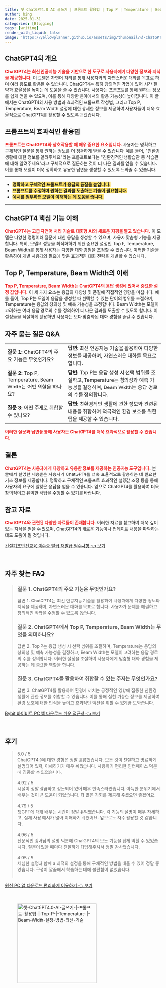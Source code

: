 ```yaml
---
title: 챗 ChatGPT4.0 AI 글쓰기 | 프롬프트 활용법 | Top P | Temperature | Beam Width 설정 방법 최신 기술
author: bing
date: 2025-01-31
categories: [Blogging]
tags: [writing]
render_with_liquid: false
image: 'https://yellowplanner.github.io/assets/img/thumbnail/챗-ChatGPT4.0-AI-글쓰기-|-프롬프트-활용법-|-Top-P-|-Temperature-|-Beam-Width-설정-방법-최신-기술.webp'
---
```



<h2 id='ChatGPT4의 개요'>ChatGPT4의 개요</h2>

<p><b><span style="color: #ee2323;">ChatGPT4는 최신 인공지능 기술을 기반으로 한 도구로 사용자에게 다양한 정보와 지식을 제공합니다.</span></b> 이 모델은 자연어 처리를 통해 사용자와의 자연스러운 대화를 목표로 하며 여러 용도로 활용될 수 있습니다. ChatGPT4는 특히 창의적인 작업에 있어 시간 절약과 효율성을 높이는 데 도움을 줄 수 있습니다. 사용자는 프롬프트를 통해 원하는 정보를 쉽게 얻을 수 있으며, 이를 통해 다양한 분야에서의 활용 가능성이 높아집니다. 이 글에서는 ChatGPT4의 사용 방법과 효과적인 프롬프트 작성법, 그리고 Top P, Temperature, Beam Width 설정에 대한 상세한 정보를 제공하여 사용자들이 더욱 효율적으로 ChatGPT4를 활용할 수 있도록 돕겠습니다.</p>

<h2 id='프롬프트의 효과적인 활용법'>프롬프트의 효과적인 활용법</h2>

<p><b><span style="color: #ee2323;">프롬프트는 ChatGPT4와 상호작용할 때 매우 중요한 요소입니다.</span></b> 사용자는 명확하고 구체적인 질문을 통해 원하는 정보를 더 정확하게 받을 수 있습니다. 예를 들어, "친환경 생활에 대한 정보를 알려주세요"라는 프롬프트보다는 "친환경적인 생활습관 중 식습관에 대해 알려주세요"라고 구체적으로 질문하는 것이 더 나은 결과를 얻을 수 있습니다. 이를 통해 모델이 더욱 정확하고 유용한 답변을 생성할 수 있도록 도와줄 수 있습니다.</p>

<hr />

<ul>
    <li><b><span style="background-color: #ffe066;">명확하고 구체적인 프롬프트가 응답의 품질을 높입니다.</span></b></li>
    <li><b><span style="background-color: #ffe066;">프롬프트를 수정하며 원하는 결과를 도출하는 기술이 필요합니다.</span></b></li>
    <li><b><span style="background-color: #ffe066;">예시를 첨부하면 모델이 이해하는 데 도움을 줍니다.</span></b></li>
</ul>

<hr />

<h2 id='ChatGPT4 핵심 기능 이해'>ChatGPT4 핵심 기능 이해</h2>

<p><b><span style="color: #ee2323;">ChatGPT4는 고급 자연어 처리 기술로 대화형 AI의 새로운 지평을 열고 있습니다.</span></b> 이 모델은 다양한 명령어와 질문에 대한 응답을 생성할 수 있으며, 사용자 맞춤형 기능을 제공합니다. 특히, 모델의 성능을 최적화하기 위한 중요한 설정인 Top P, Temperature, Beam Width를 통해 사용자는 다양한 대화 경험을 조정할 수 있습니다. 이러한 기술을 활용하여 개별 사용자의 필요에 맞춘 효과적인 대화 전략을 개발할 수 있습니다.</p>

<h2 id='Top P, Temperature, Beam Width의 이해'>Top P, Temperature, Beam Width의 이해</h2>

<p><b><span style="color: #ee2323;">Top P, Temperature, Beam Width는 ChatGPT4의 응답 생성에 있어서 중요한 설정 값입니다.</span></b> 이 세 가지 요소는 응답의 다양성 및 품질에 직접적인 영향을 미칩니다. 예를 들어, Top P는 모델이 응답을 생성할 때 선택할 수 있는 단어의 범위를 조절하며, Temperature는 응답의 창의성 및 예측 가능성을 조정합니다. Beam Width는 모델이 고려하는 여러 응답 경로의 수를 정의하여 더 나은 결과를 도출할 수 있도록 합니다. 이 설정들을 적절하게 활용하면 사용자는 보다 맞춤화된 대화 경험을 즐길 수 있습니다.</p>

<h2 id='자주 묻는 질문 Q&A'>자주 묻는 질문 Q&A</h2>

<table>
    <tr>
        <td><b>질문 1:</b> ChatGPT4의 주요 기능은 무엇인가요?</td>
        <td><b>답변:</b> 최신 인공지능 기술을 활용하여 다양한 정보를 제공하며, 자연스러운 대화를 목표로 합니다.</td>
    </tr>
    <tr>
        <td><b>질문 2:</b> Top P, Temperature, Beam Width는 어떤 역할을 하나요?</td>
        <td><b>답변:</b> Top P는 응답 생성 시 선택 범위를 조절하고, Temperature는 창의성과 예측 가능성을 결정하여, Beam Width는 응답 경로의 수를 정의합니다.</td>
    </tr>
    <tr>
        <td><b>질문 3:</b> 어떤 주제로 취합할 수 있나요?</td>
        <td><b>답변:</b> 친환경적인 생활에 관한 정보와 관련된 내용을 취합하여 적극적인 환경 보호를 위한 팁을 제공할 수 있습니다.</td>
    </tr>
</table>

<p><b><span style="color: #ee2323;">이러한 질문과 답변을 통해 사용자는 ChatGPT4를 더욱 효과적으로 활용할 수 있습니다.</span></b></p>

<h2 id='결론'>결론</h2>

<p><b><span style="color: #ee2323;">ChatGPT4는 사용자에게 다양하고 유용한 정보를 제공하는 인공지능 도구입니다.</span></b> 본 글에서 설명한 내용들은 사용자가 ChatGPT4를 더욱 효율적으로 활용하는 데 필요한 기초 정보를 제공합니다. 명확하고 구체적인 프롬프트 효과적인 설정값 조정 등을 통해 사용자의 요구에 알맞은 응답을 얻을 수 있습니다. 앞으로 ChatGPT4를 활용하여 더욱 창의적이고 유익한 작업을 수행할 수 있기를 바랍니다.</p>

<h2 id='참고 자료'>참고 자료</h2>

<p><b><span style="color: #ee2323;">ChatGPT4와 관련된 다양한 자료들이 존재합니다.</span></b> 이러한 자료를 참고하여 더욱 깊이 있는 지식을 얻을 수 있으며, ChatGPT4의 새로운 기능이나 업데이트 내용을 파악하는 데도 도움이 될 것입니다.</p>


<p><a class="click-button" title="건설기초안전교육 이수증 발급 재발급 필수사항" href="https://yellowplanner.github.io/posts/%EA%B1%B4%EC%84%A4%EA%B8%B0%EC%B4%88%EC%95%88%EC%A0%84%EA%B5%90%EC%9C%A1-%EC%9D%B4%EC%88%98%EC%A6%9D-%EB%B0%9C%EA%B8%89-%EC%9E%AC%EB%B0%9C%EA%B8%89-%ED%95%84%EC%88%98%EC%82%AC%ED%95%AD/" rel="dofollow">건설기초안전교육 이수증 발급 재발급 필수사항 👈 보기</a></p><br>
<h2 id='자주_찾는_FAQ'>자주 찾는 FAQ</h2>
<div itemscope="" itemtype="https://schema.org/FAQPage"> 
<blockquote> 
<div itemscope="" itemprop="mainEntity" itemtype="https://schema.org/Question"> 
<h3 itemprop="name">질문 1. ChatGPT4의 주요 기능은 무엇인가요?</h3> 
<div itemscope="" itemprop="acceptedAnswer" itemtype="https://schema.org/Answer"> 
<span itemprop="text"> 
<p>답변 1. ChatGPT4는 최신 인공지능 기술을 활용하여 사용자에게 다양한 정보와 지식을 제공하며, 자연스러운 대화를 목표로 합니다. 사용자가 문제를 해결하고 창의적인 작업을 수행할 수 있도록 돕습니다.</p> 
</span> 
</div> 
</div> 
<div itemscope="" itemprop="mainEntity" itemtype="https://schema.org/Question"> 
<h3 itemprop="name">질문 2. ChatGPT4에서 Top P, Temperature, Beam Width는 무엇을 의미하나요?</h3> 
<div itemscope="" itemprop="acceptedAnswer" itemtype="https://schema.org/Answer"> 
<span itemprop="text"> 
<p>답변 2. Top P는 응답 생성 시 선택 범위를 조절하며, Temperature는 응답의 창의성 및 예측 가능성을 결정하고, Beam Width는 모델이 고려하는 응답 경로의 수를 정의합니다. 이러한 설정을 조절하여 사용자에게 맞춤형 대화 경험을 제공하는 데 중요한 역할을 합니다.</p> 
</span> 
</div> 
</div> 
<div itemscope="" itemprop="mainEntity" itemtype="https://schema.org/Question"> 
<h3 itemprop="name">질문 3. ChatGPT4를 활용하여 취합할 수 있는 주제는 무엇인가요?</h3> 
<div itemscope="" itemprop="acceptedAnswer" itemtype="https://schema.org/Answer"> 
<span itemprop="text"> 
<p>답변 3. ChatGPT4를 활용하여 환경에 끼치는 긍정적인 영향에 집중한 친환경 생활에 관한 정보를 취합할 수 있습니다. 이를 통해 실천 가능한 정보를 제공하여 환경 보호에 대한 인식을 높이고 효과적인 액션을 취할 수 있게끔 도와줍니다.</p> 
</span> 
</div> 
</div> 
</blockquote> 
</div>
<p><a class="click-button" title="Bybit 바이비트 PC 앱 다운로드 쉬운 접근성" href="https://yellowplanner.github.io/posts/Bybit-%EB%B0%94%EC%9D%B4%EB%B9%84%ED%8A%B8-PC-%EC%95%B1-%EB%8B%A4%EC%9A%B4%EB%A1%9C%EB%93%9C-%EC%89%AC%EC%9A%B4-%EC%A0%91%EA%B7%BC%EC%84%B1/" rel="dofollow">Bybit 바이비트 PC 앱 다운로드 쉬운 접근성 👈 보기</a></p><br>
<h2 id='후기'>후기</h2>
<div itemscope itemtype="https://schema.org/Product">
  <blockquote>
  <div itemprop="review" itemscope itemtype="https://schema.org/Review">
      <div itemprop="reviewRating" itemscope itemtype="https://schema.org/Rating"> <span itemprop="ratingValue">5.0</span> / <span itemprop="bestRating">5</span> </div>
      <span itemprop="reviewBody">ChatGPT4.0에 대한 경험은 정말 훌륭했습니다. 모든 것이 친절하고 명료하게 설명되어 있어, 이해하기가 매우 쉬웠습니다. 사용하기 편리한 인터페이스 덕분에 집중할 수 있었습니다.</span>
  </div>
  <br>
  <div itemprop="review" itemscope itemtype="https://schema.org/Review">
      <div itemprop="reviewRating" itemscope itemtype="https://schema.org/Rating"> <span itemprop="ratingValue">4.92</span> / <span itemprop="bestRating">5</span> </div>
      <span itemprop="reviewBody">시설이 정말 깔끔하고 정돈되어 있어 매우 만족스러웠습니다. 아늑한 분위기에서 배우는 것이 큰 도움이 되었습니다. 더 많은 기회를 제공해 주셨으면 좋겠어요.</span>
  </div>
  <br>
  <div itemprop="review" itemscope itemtype="https://schema.org/Review">
      <div itemprop="reviewRating" itemscope itemtype="https://schema.org/Rating"> <span itemprop="ratingValue">4.79</span> / <span itemprop="bestRating">5</span> </div>
      <span itemprop="reviewBody">챗GPT에 대해 배우는 시간이 정말 유익했습니다. 각 기능의 설명이 매우 자세하고, 실제 사용 예시가 많아 이해하기 쉬웠어요. 앞으로도 자주 활용할 것 같습니다.</span>
  </div>
  <br>
  <div itemprop="review" itemscope itemtype="https://schema.org/Review">
      <div itemprop="reviewRating" itemscope itemtype="https://schema.org/Rating"> <span itemprop="ratingValue">4.96</span> / <span itemprop="bestRating">5</span> </div>
      <span itemprop="reviewBody">전문적인 강사님의 설명 덕분에 ChatGPT4의 모든 기능을 쉽게 익힐 수 있었습니다. 질문이 있을 때마다 친절하게 대답해주셔서 정말 감사했습니다.</span>
  </div>
  <br>
  <div itemprop="review" itemscope itemtype="https://schema.org/Review">
      <div itemprop="reviewRating" itemscope itemtype="https://schema.org/Rating"> <span itemprop="ratingValue">4.95</span> / <span itemprop="bestRating">5</span> </div>
      <span itemprop="reviewBody">세심한 설명과 함께 a 최적의 설정을 통해 구체적인 방법을 배울 수 있어 정말 좋았습니다. 구성이 깔끔해서 학습하는 데에 불편함이 없었습니다.</span>
  </div>
  <br>
  </blockquote>
</div>
<p><a class="click-button" title="원신 PC 앱 다운로드 편리하게 이용하기" href="https://yellowplanner.github.io/posts/%EC%9B%90%EC%8B%A0-PC-%EC%95%B1-%EB%8B%A4%EC%9A%B4%EB%A1%9C%EB%93%9C-%ED%8E%B8%EB%A6%AC%ED%95%98%EA%B2%8C-%EC%9D%B4%EC%9A%A9%ED%95%98%EA%B8%B0/" rel="dofollow">원신 PC 앱 다운로드 편리하게 이용하기 👈 보기</a></p><br>
<figure class="image"><img src="https://yellowplanner.github.io/assets/img/thumbnail/챗-ChatGPT4.0-AI-글쓰기-|-프롬프트-활용법-|-Top-P-|-Temperature-|-Beam-Width-설정-방법-최신-기술.webp" alt="챗-ChatGPT4.0-AI-글쓰기-|-프롬프트-활용법-|-Top-P-|-Temperature-|-Beam-Width-설정-방법-최신-기술" width="256" height="256"></figure>